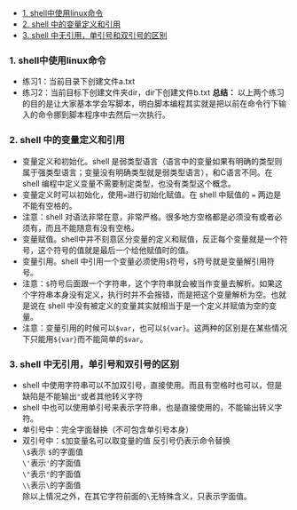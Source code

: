 - [1. shell中使用linux命令](#1-shell%e4%b8%ad%e4%bd%bf%e7%94%a8linux%e5%91%bd%e4%bb%a4)
- [2. shell 中的变量定义和引用](#2-shell-%e4%b8%ad%e7%9a%84%e5%8f%98%e9%87%8f%e5%ae%9a%e4%b9%89%e5%92%8c%e5%bc%95%e7%94%a8)
- [3. shell 中无引用，单引号和双引号的区别](#3-shell-%e4%b8%ad%e6%97%a0%e5%bc%95%e7%94%a8%e5%8d%95%e5%bc%95%e5%8f%b7%e5%92%8c%e5%8f%8c%e5%bc%95%e5%8f%b7%e7%9a%84%e5%8c%ba%e5%88%ab)
  



### 1. shell中使用linux命令
+ 练习1：当前目录下创建文件a.txt
+ 练习2：当前目标下创建文件夹dir，dir下创建文件b.txt
**总结：**
以上两个练习的目的是让大家基本学会写脚本，明白脚本编程其实就是把以前在命令行下输入的命令挪到脚本程序中去然后一次执行。

### 2. shell 中的变量定义和引用
+ 变量定义和初始化。shell 是弱类型语言（语言中的变量如果有明确的类型则属于强类型语言；变量没有明确类型就是弱类型语言），和C语言不同。在 shell 编程中定义变量不需要制定类型，也没有类型这个概念。
+ 变量定义时可以初始化，使用`=`进行初始化赋值。在 shell 中赋值的 `=` 两边是不能有空格的。
+ 注意：shell 对语法非常在意，非常严格。很多地方空格都是必须没有或者必须有，而且不能随意有没有空格。
+ 变量赋值。shell中并不刻意区分变量的定义和赋值，反正每个变量就是一个符号，这个符号的值就是最后一个给他赋值时的值。
+ 变量引用。shell 中引用一个变量必须使用`$`符号，`$`符号就是变量解引用符号。
+ 注意：`$`符号后面跟一个字符串，这个字符串就会被当作变量去解析。如果这个字符串本身没有定义，执行时并不会报错，而是把这个变量解析为空。也就是说在 shell 中没有被定义的变量其实就相当于是一个定义并赋值为空的变量。
+ 注意：变量引用的时候可以`$var`，也可以`${var}`。这两种的区别是在某些情况下只能用`${var}`而不能简单的`$var`。


### 3. shell 中无引用，单引号和双引号的区别
+ shell 中使用字符串可以不加双引号，直接使用。而且有空格时也可以，但是缺陷是不能输出`"`或者其他转义字符
+ shell 中也可以使用单引号来表示字符串，也是直接使用的，不能输出转义字符。
+ 单引号中：完全字面替换（不可包含单引号本身）
+ 双引号中：`$`加变量名可以取变量的值
  反引号仍表示命令替换<br/>
  `\$`表示 `$`的字面值<br/>
  `\'`表示`'`的字面值<br/>
  `\"`表示`"`的字面值<br/>
  `\\`表示`\`的字面值<br/>
  除以上情况之外，在其它字符前面的`\`无特殊含义，只表示字面值。



